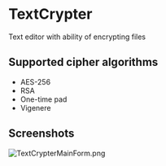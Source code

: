 # TextCrypter #

Text editor with ability of encrypting files

## Supported cipher algorithms ##
* AES-256
* RSA
* One-time pad
* Vigenere

## Screenshots ##

![TextCrypterMainForm.png](https://bitbucket.org/repo/z8XKxLR/images/662200062-TextCrypterMainForm.png)
